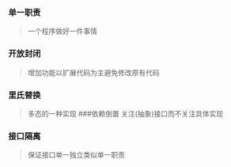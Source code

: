 ### 单一职责
> 一个程序做好一件事情
### 开放封闭
> 增加功能以扩展代码为主避免修改原有代码
###  里氏替换
> 多态的一种实现
###依赖倒置
> 关注(抽象)接口而不关注具体实现
### 接口隔离
> 保证接口单一独立类似单一职责
